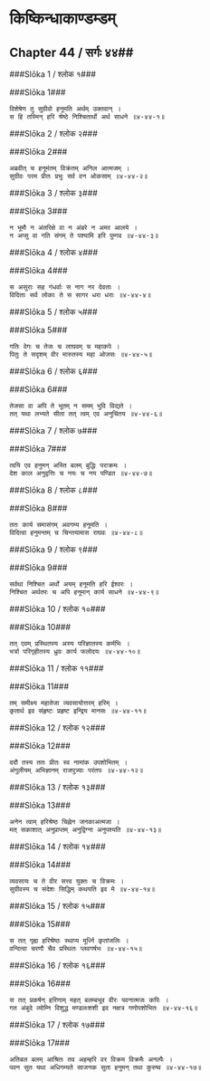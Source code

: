 किष्किन्धाकाण्डम्डम्
===============================


## Chapter 44  / सर्गः ४४##


###Slōka 1 / श्लोक १###


###Slōka 1###


    विशेषेण तु सुग्रीवो हनूमति अर्थम् उक्तवान् ।
    स हि तस्मिन् हरि श्रेष्ठे निश्चितार्थो अर्थ साधने ॥४-४४-१॥


###Slōka 2 / श्लोक २###


###Slōka 2###


    अब्रवीत् च हनूमंतम् विक्रंतम् अनिल आत्मजम् ।
    सुग्रीवः परम प्रीतः प्रभुः सर्व वन ओकसाम् ॥४-४४-२॥


###Slōka 3 / श्लोक ३###


###Slōka 3###


    न भूमौ न अंतरिक्षे वा न अंबरे न अमर आलये ।
    न अप्सु वा गति संगम् ते पश्यामि हरि पुम्गव ॥४-४४-३॥


###Slōka 4 / श्लोक ४###


###Slōka 4###


    स असुराः सह गंधर्वाः स नाग नर देवताः ।
    विदिताः सर्व लोकाः ते स सागर धरा धराः ॥४-४४-४॥


###Slōka 5 / श्लोक ५###


###Slōka 5###


    गतिः वेगः च तेजः च लाघवम् च महाकपे ।
    पितुः ते सदृशम् वीर मारुतस्य महा ओजसः ॥४-४४-५॥


###Slōka 6 / श्लोक ६###


###Slōka 6###


    तेजसा वा अपि ते भूतम् न समम् भुवि विद्यते ।
    तत् यथा लभ्यते सीता तत् त्वम् एव अनुचिंतय ॥४-४४-६॥


###Slōka 7 / श्लोक ७###


###Slōka 7###


    त्वयि एव हनुमन् अस्ति बलम् बुद्धिः पराक्रमः ।
    देश काल अनुवृत्तिः च नयः च नय पण्डित ॥४-४४-७॥


###Slōka 8 / श्लोक ८###


###Slōka 8###


    ततः कार्य समासंगम् अवगम्य हनूमति ।
    विदित्वा हनुमन्तम् च चिन्तयामास राघवः ॥४-४४-८॥


###Slōka 9 / श्लोक ९###


###Slōka 9###


    सर्वथा निश्चित अर्थो अयम् हनूमति हरि ईश्वरः ।
    निश्चित अर्थतरः च अपि हनूमान् कार्य साधने ॥४-४४-९॥


###Slōka 10 / श्लोक १०###


###Slōka 10###


    तत् एवम् प्रस्थितस्य अस्य परिज्ञातस्य कर्मभिः ।
    भर्त्रा परिगृहीतस्य ध्रुवः कार्य फलोदयः ॥४-४४-१०॥


###Slōka 11 / श्लोक ११###


###Slōka 11###


    तम् समीक्ष्य महातेजा व्यवसायोत्तरम् हरिम् ।
    कृतार्थ इव संहृष्टः प्रहृष्ट इन्द्रिय मानसः ॥४-४४-११॥


###Slōka 12 / श्लोक १२###


###Slōka 12###


    ददौ तस्य ततः प्रीतः स्व नामांक उपशोभितम् ।
    अंगुलीयम् अभिज्ञानम् राजपुत्र्याः परंतपः ॥४-४४-१२॥


###Slōka 13 / श्लोक १३###


###Slōka 13###


    अनेन त्वाम् हरिश्रेष्ठ चिह्नेन जनकाअत्मजा ।
    मत् सकाशात् अनुप्राप्तम् अनुद्विग्ना अनुपश्यति ॥४-४४-१३॥


###Slōka 14 / श्लोक १४###


###Slōka 14###


    व्यवसायः च ते वीर सत्त्व युक्तः च विक्रमः ।
    सुग्रीवस्य च संदेशः सिद्धिम् कथयति इव मे ॥४-४४-१४॥


###Slōka 15 / श्लोक १५###


###Slōka 15###


    स तत् गृह्य हरिश्रेष्ठः स्थाप्य मूर्ध्नि कृतांजलिः ।
    वन्दित्वा चरणौ चैव प्रस्थितः प्लवगर्षभः ॥४-४४-१५॥


###Slōka 16 / श्लोक १६###


###Slōka 16###


    स तत् प्रकर्षन् हरिणाम् महत् बलम्बभूव वीरः पवनात्मजः कपिः ।
    गत अंबुदे व्योम्नि विशुद्ध मण्डलःशशी इव नक्षत्र गणोपशोभितः ॥४-४४-१६॥


###Slōka 17 / श्लोक १७###


###Slōka 17###


    अतिबल बलम् आश्रितः तव अहम्हरि वर विक्रम विक्रमैः अनल्पैः ।
    पवन सुत यथा अधिगम्यते साजनक सुता हनुमन् तथा कुरुष्व ॥४-४४-१७॥


